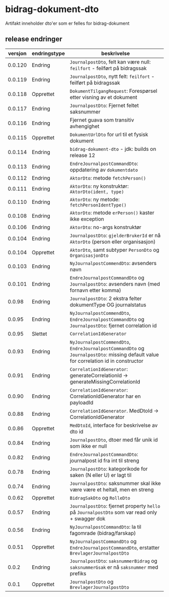 # bidrag-dokument-dto

Artifakt inneholder dto'er som er felles for bidrag-dokument

## release endringer

versjon | endringstype | beskrivelse
--------|--------------|------------------------
0.0.120 | Endring      | `JournalpostDto`, felt kan være null: `feilfort` - feilført på bidragssak
0.0.119 | Endring      | `JournalpostDto`, nytt felt: `feilfort` - feilført på bidragssak
0.0.118 | Opprettet    | `DokumentTilgangRequest`: Forespørsel etter visning av et dokument
0.0.117 | Endring      | `JournalpostDto`: Fjernet feltet saksnummer
0.0.116 | Endring      | Fjernet guava som transitiv avhengighet
0.0.115 | Opprettet    | `DokumentUrlDto` for url til et fysisk dokument
0.0.114 | Endring      | `bidrag-dokument-dto` - jdk: builds on release 12
0.0.113 | Endring      | `EndreJournalpostCommandDto`: oppdatering av `dokumentdato`
0.0.112 | Endring      | `AktorDto`: metode `fetchPerson()`
0.0.111 | Endring      | `AktorDto`: ny konstruktør: `AktorDto(ident, type)`
0.0.110 | Endring      | `AktorDto`: ny metode: `fetchPersonIdentType()`
0.0.108 | Endring      | `AktorDto`: metode `erPerson()` kaster ikke exception
0.0.106 | Endring      | `AktorDto`: no-args konstruktør
0.0.104 | Endring      | `JournalpostDto`: `gjelderBrukerId` er nå `AktorDto` (person eller organisasjon)
0.0.104 | Opprettet    | `AktorDto`, samt subtyper `PersonDto` og `OrganisasjonDto` 
0.0.103 | Endring      | `NyJournalpostCommendDto`: avsenders navn
0.0.101 | Endring      | `EndreJournalpostCommandDto` og `JournalpostDto`: avsenders navn (med fornavn etter komma)
0.0.98  | Endring      | `JournalpostDto`: 2 ekstra felter dokumentType OG journalstatus
0.0.95  | Endring      | `NyJournalpostCommendDto`, `EndreJournalpostCommandDto` og `JournalpostDto`: fjernet correlation id
0.0.95  | Slettet      | `CorrelationIdGenerator`
0.0.93  | Endring      | `NyJournalpostCommendDto`, `EndreJournalpostCommandDto` og `JournalpostDto`:  missing default value for correlation id in constructor
0.0.91  | Endring      | `CorrelationIdGenerator`: generateCorrelationId -> generateMissingCorrelationId
0.0.90  | Endring      | `CorrelationIdGenerator`: CorrelationIdGenerator har en payloadId
0.0.88  | Endring      | `CorrelationIdGenerator`. MedDtoId -> CorrelationIdGenerator
0.0.86  | Opprettet    | `MedDtoId`, interface for beskrivelse av dto id
0.0.84  | Endring      | `JournalpostDto`, dtoer med får unik id som ikke er null
0.0.82  | Endring      | `EndreJournalpostCommandDto`: journalpost id fra int til streng
0.0.78  | Endring      | `JournalpostDto`: kategorikode for saken (N eller U) er lagt til
0.0.74  | Endring      | `JournalpostDto`: saksnummer skal ikke være være et heltall, men en streng
0.0.62  | Opprettet    | `BidragSakDto` og `RolleDto`
0.0.57  | Endring      | `JournalpostDto`: fjernet property `hello` på `JournalpostDto` som var read only + swagger dok
0.0.56  | Endring      | `NyJournalpostCommandDto`: la til fagomrade (bidrag/farskap)
0.0.51  | Opprettet    | `NyJournalpostCommandDto` og `EndreJournalpostCommandDto`, erstatter `BrevlagerJournalpostDto`
0.0.2   | Endring      | `JournalpostDto`: `saksnummerBidrag` og `saksnummerGsak` er nå `saksnummer` med prefiks
0.0.1   | Opprettet    | `JournalpostDto` og `BrevlagerJournalpostDto`

